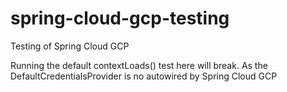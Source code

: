 # spring-cloud-gcp-testing
 Testing of Spring Cloud GCP


Running the default contextLoads() test here will break. As the DefaultCredentialsProvider is no autowired by Spring Cloud GCP

